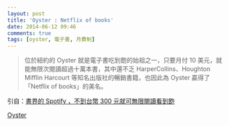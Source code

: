 ```yaml
---
layout: post
title: 'Oyster : Netflix of books'
date: 2014-06-12 09:46
comments: true
tags: [oyster, 電子書, 月費制]
---
```

> 位於紐約的 Oyster 就是電子書吃到飽的始祖之一，只要月付 10 美元，就能無限次閱讀超過十萬本書，其中還不乏 HarperCollins、Houghton Mifflin Harcourt 等知名出版社的暢銷書籍，也因此為 Oyster 贏得了「Netflix of books」的美名。

引自：[書界的 Spotify ，不到台幣 300 元就可無限閱讀看到飽](http://techorange.com/2014/02/10/httpnews-cnet-com8301-1023_3-57617713-93how-the-netflix-of-books-won-over-the-publishing-industry-q-a/)

[Oyster](https://www.oysterbooks.com/sign-in)
